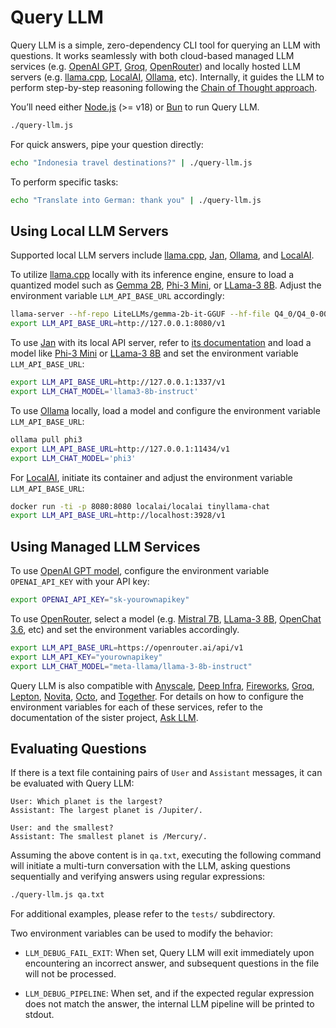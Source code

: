 # Query LLM

Query LLM is a simple, zero-dependency CLI tool for querying an LLM with questions. It works seamlessly with both cloud-based managed LLM services (e.g. [OpenAI GPT](https://platform.openai.com/docs), [Groq](https://groq.com), [OpenRouter](https://openrouter.ai)) and locally hosted LLM servers (e.g. [llama.cpp](https://github.com/ggerganov/llama.cpp), [LocalAI](https://localai.io), [Ollama](https://ollama.com), etc). Internally, it guides the LLM to perform step-by-step reasoning following the [Chain of Thought approach](https://www.promptingguide.ai/techniques/cot).

You’ll need either [Node.js](https://nodejs.org) (>= v18) or [Bun](https://bun.sh) to run Query LLM.

```bash
./query-llm.js
```

For quick answers, pipe your question directly:
```bash
echo "Indonesia travel destinations?" | ./query-llm.js
```

To perform specific tasks:
```bash
echo "Translate into German: thank you" | ./query-llm.js
```

## Using Local LLM Servers

Supported local LLM servers include [llama.cpp](https://github.com/ggerganov/llama.cpp), [Jan](https://jan.ai), [Ollama](https://ollama.com), and [LocalAI](https://localai.io).

To utilize [llama.cpp](https://github.com/ggerganov/llama.cpp) locally with its inference engine, ensure to load a quantized model such as [Gemma 2B](https://huggingface.co/LiteLLMs/gemma-2b-it-GGUF), [Phi-3 Mini](https://huggingface.co/microsoft/Phi-3-mini-4k-instruct-gguf), or [LLama-3 8B](https://huggingface.co/QuantFactory/Meta-Llama-3-8B-Instruct-GGUF). Adjust the environment variable `LLM_API_BASE_URL` accordingly:
```bash
llama-server --hf-repo LiteLLMs/gemma-2b-it-GGUF --hf-file Q4_0/Q4_0-00001-of-00001.gguf
export LLM_API_BASE_URL=http://127.0.0.1:8080/v1
```

To use [Jan](https://jan.ai) with its local API server, refer to [its documentation](https://jan.ai/docs/local-api) and load a model like [Phi-3 Mini](https://huggingface.co/microsoft/Phi-3-mini-4k-instruct-gguf) or [LLama-3 8B](https://huggingface.co/QuantFactory/Meta-Llama-3-8B-Instruct-GGUF) and set the environment variable `LLM_API_BASE_URL`:
```bash
export LLM_API_BASE_URL=http://127.0.0.1:1337/v1
export LLM_CHAT_MODEL='llama3-8b-instruct'
```

To use [Ollama](https://ollama.com) locally, load a model and configure the environment variable `LLM_API_BASE_URL`:
```bash
ollama pull phi3
export LLM_API_BASE_URL=http://127.0.0.1:11434/v1
export LLM_CHAT_MODEL='phi3'
```

For [LocalAI](https://localai.io), initiate its container and adjust the environment variable `LLM_API_BASE_URL`:
```bash
docker run -ti -p 8080:8080 localai/localai tinyllama-chat
export LLM_API_BASE_URL=http://localhost:3928/v1
```

## Using Managed LLM Services

To use [OpenAI GPT model](https://platform.openai.com/docs), configure the environment variable `OPENAI_API_KEY` with your API key:
```bash
export OPENAI_API_KEY="sk-yourownapikey"
```

To use [OpenRouter](https://openrouter.ai/), select a model (e.g. [Mistral 7B](https://openrouter.ai/models/mistralai/mistral-7b-instruct), [LLama-3 8B](https://openrouter.ai/models/meta-llama/llama-3-8b-instruct), [OpenChat 3.6](https://openrouter.ai/models/openchat/openchat-8b), etc) and set the environment variables accordingly.
```bash
export LLM_API_BASE_URL=https://openrouter.ai/api/v1
export LLM_API_KEY="yourownapikey"
export LLM_CHAT_MODEL="meta-llama/llama-3-8b-instruct"
```

Query LLM is also compatible with [Anyscale](https://www.anyscale.com), [Deep Infra](https://deepinfra.com), [Fireworks](https://fireworks.ai), [Groq](https://groq.com), [Lepton](https://lepton.ai), [Novita](https://novita.ai), [Octo](https://octo.ai), and [Together](https://www.together.ai). For details on how to configure the environment variables for each of these services, refer to the documentation of the sister project, [Ask LLM](https://github.com/ariya/ask-llm).

## Evaluating Questions

If there is a text file containing pairs of `User` and `Assistant` messages, it can be evaluated with Query LLM:

```
User: Which planet is the largest?
Assistant: The largest planet is /Jupiter/.

User: and the smallest?
Assistant: The smallest planet is /Mercury/.
```

Assuming the above content is in `qa.txt`, executing the following command will initiate a multi-turn conversation with the LLM, asking questions sequentially and verifying answers using regular expressions:
```bash
./query-llm.js qa.txt
```

For additional examples, please refer to the `tests/` subdirectory.

Two environment variables can be used to modify the behavior:

* `LLM_DEBUG_FAIL_EXIT`: When set, Query LLM will exit immediately upon encountering an incorrect answer, and subsequent questions in the file will not be processed.

* `LLM_DEBUG_PIPELINE`: When set, and if the expected regular expression does not match the answer, the internal LLM pipeline will be printed to stdout.
